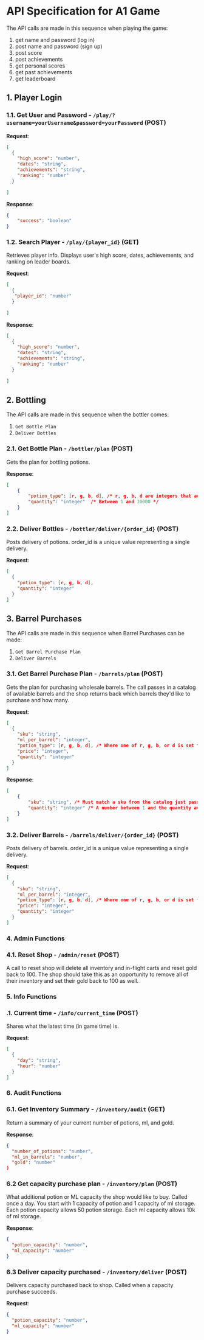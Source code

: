 # API Specification for A1 Game



The API calls are made in this sequence when playing the game:
1. get name and password (log in)
2. post name and password (sign up) 
3. post score
4. post achievements
5. get personal scores
6. get past achievements 
7. get leaderboard

## 1. Player Login

### 1.1. Get User and Password - `/play/?username=yourUsername&password=yourPassword` (POST)

**Request**:

```json
[
  {
    "high_score": "number",
    "dates": "string",
    "achievements": "string",
    "ranking": "number"
  }
  
]
```

**Response**:

```json
{
    "success": "boolean"
}

```

### 1.2. Search Player - `/play/{player_id}` (GET)

Retrieves player info. Displays user's high score, dates, achievements, and ranking on leader boards.

**Request**:

```json
[
  {
   "player_id": "number"
  }
  
]
```
**Response**:

```json
[
  {
    "high_score": "number",
    "dates": "string",
    "achievements": "string",
    "ranking": "number"
  }
  
]
```



## 2. Bottling

The API calls are made in this sequence when the bottler comes:
1. `Get Bottle Plan`
2. `Deliver Bottles`

### 2.1. Get Bottle Plan - `/bottler/plan` (POST)

Gets the plan for bottling potions.

**Response**:

```json
[
    {
        "potion_type": [r, g, b, d], /* r, g, b, d are integers that add up to exactly 100 */
        "quantity": "integer"  /* Between 1 and 10000 */
    }
]
```

### 2.2. Deliver Bottles - `/bottler/deliver/{order_id}` (POST)

Posts delivery of potions. order_id is a unique value representing
a single delivery. 

**Request**:

```json
[
  {
    "potion_type": [r, g, b, d],
    "quantity": "integer"
  }
]
```

## 3. Barrel Purchases

The API calls are made in this sequence when Barrel Purchases can be made:
1. `Get Barrel Purchase Plan`
2. `Deliver Barrels`

### 3.1. Get Barrel Purchase Plan - `/barrels/plan` (POST)

Gets the plan for purchasing wholesale barrels. The call passes in a catalog of available barrels
and the shop returns back which barrels they'd like to purchase and how many.

**Request**:

```json
[
  {
    "sku": "string",
    "ml_per_barrel": "integer",
    "potion_type": [r, g, b, d], /* Where one of r, g, b, or d is set to 1 and the rest are 0. */
    "price": "integer",
    "quantity": "integer"
  }
]
```

**Response**:

```json
[
    {
        "sku": "string", /* Must match a sku from the catalog just passed in this call */
        "quantity": "integer" /* A number between 1 and the quantity available for sale */
    }
]
```

### 3.2. Deliver Barrels - `/barrels/deliver/{order_id}` (POST)

Posts delivery of barrels. order_id is a unique value representing
a single delivery.

**Request**:

```json
[
  {
    "sku": "string",
    "ml_per_barrel": "integer",
    "potion_type": [r, g, b, d], /* Where one of r, g, b, or d is set to 1 and the rest are 0. */
    "price": "integer",
    "quantity": "integer"
  }
]
```

### 4. Admin Functions

### 4.1. Reset Shop - `/admin/reset` (POST)

A call to reset shop will delete all inventory and in-flight carts and reset gold back to 100. The
shop should take this as an opportunity to remove all of their inventory and set their gold back to
100 as well.

### 5. Info Functions

### .1. Current time - `/info/current_time` (POST)

Shares what the latest time (in game time) is. 

**Request**:

```json
[
  {
    "day": "string",
    "hour": "number"
  }
]
```

### 6. Audit Functions

### 6.1. Get Inventory Summary - `/inventory/audit` (GET)

Return a summary of your current number of potions, ml, and gold.

**Response**:
```json
{
  "number_of_potions": "number",
  "ml_in_barrels": "number",
  "gold": "number"
)
```  

### 6.2 Get capacity purchase plan - `/inventory/plan` (POST)

What additional potion or ML capacity the shop would like to buy. Called once a day.
You start with 1 capacity of potion and 1 capacity of ml storage. Each potion capacity
allows 50 potion storage. Each ml capacity allows 10k of ml storage.

**Response**:
```json
{
  "potion_capacity": "number",
  "ml_capacity": "number"
}
```

### 6.3 Deliver capacity purchased - `/inventory/deliver` (POST)

Delivers capacity purchased back to shop. Called when a capacity purchase succeeds.

**Request**:
```json
{
  "potion_capacity": "number",
  "ml_capacity": "number"
}
```

